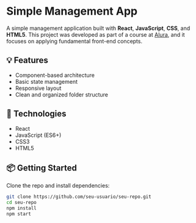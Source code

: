 # Simple Management App

A simple management application built with **React**, **JavaScript**, **CSS**, and **HTML5**. This project was developed as part of a course at [Alura](https://www.alura.com.br), and it focuses on applying fundamental front-end concepts.

## 💡 Features

- Component-based architecture
- Basic state management
- Responsive layout
- Clean and organized folder structure

## 🚀 Technologies

- React
- JavaScript (ES6+)
- CSS3
- HTML5

## 📦 Getting Started

Clone the repo and install dependencies:

```bash
git clone https://github.com/seu-usuario/seu-repo.git
cd seu-repo
npm install
npm start
